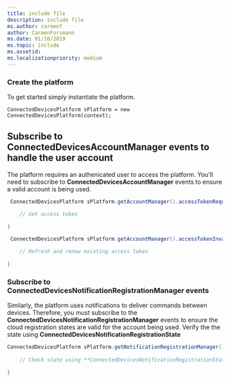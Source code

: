 ```yaml
---
title: include file
description: include file
ms.author: carmenf
author: CarmenForsmann
ms.date: 01/10/2019
ms.topic: include
ms.assetid: 
ms.localizationpriority: medium
---
```


### Create the platform

To get started simply instantiate the platform.

`ConnectedDevicesPlatform sPlatform = new ConnectedDevicesPlatform(context);`

## Subscribe to ConnectedDevicesAccountManager events to handle the user account 

The platform requires an authenicated user to access the platform.  You'll need to subscribe to **ConnectedDevicesAccountManager** events to ensure a valid account is being used. 

```Java
 ConnectedDevicesPlatform sPlatform.getAccountManager().accessTokenRequested().subscribe((accountManager, args) -> {

    // Get access token
                 
}
```

```Java
 ConnectedDevicesPlatform sPlatform.getAccountManager().accessTokenInvalidated().subscribe((accountManager, args) -> {

    // Refresh and renew existing access token
    
}
```


### Subscribe to ConnectedDevicesNotificationRegistrationManager events

Similarly, the platform uses notifications to deliver commands between devices.  Therefore, you must subscribe to the **ConnectedDevicesNotificationRegistrationManager** events to ensure the cloud registration states are valid for the account being used.  Verify the the state using **ConnectedDevicesNotificationRegistrationState**

```Java
ConnectedDevicesPlatform sPlatform.getNotificationRegistrationManager().notificationRegistrationStateChanged().subscribe((notificationRegistrationManager, args) -> {
    
    // Check state using **ConnectedDevicesNotificationRegistrationState** enum

}
```
